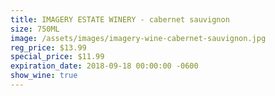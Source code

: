 ```yaml
---
title: IMAGERY ESTATE WINERY - cabernet sauvignon
size: 750ML
image: /assets/images/imagery-wine-cabernet-sauvignon.jpg
reg_price: $13.99
special_price: $11.99
expiration_date: 2018-09-18 00:00:00 -0600
show_wine: true
---
```


